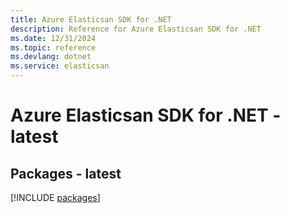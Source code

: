 ```yaml
---
title: Azure Elasticsan SDK for .NET
description: Reference for Azure Elasticsan SDK for .NET
ms.date: 12/31/2024
ms.topic: reference
ms.devlang: dotnet
ms.service: elasticsan
---
```

# Azure Elasticsan SDK for .NET - latest
## Packages - latest
[!INCLUDE [packages](elasticsan-index.md)]